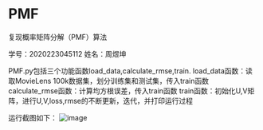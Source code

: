 # PMF
复现概率矩阵分解（PMF）算法

学号：2020223045112
姓名：周煜坤

PMF.py包括三个功能函数load_data,calculate_rmse,train.
load_data函数：读取MovieLens 100k数据集，划分训练集和测试集，传入train函数
calculate_rmse函数：计算均方根误差，传入train函数
train函数：初始化U,V矩阵，进行U,V,loss,rmse的不断更新，迭代，并打印运行过程

运行截图如下：
![image](https://user-images.githubusercontent.com/70565722/114396125-c58fc000-9bcf-11eb-953c-bf506177d48c.png)
